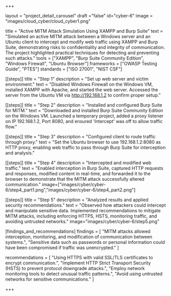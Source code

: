 
+++

layout = "project_detail_carousel"
draft ="false"
id="cyber-6"
image = "images/cloud_cyber/cloud_cyber1.png"

title = "Active MITM Attack Simulation Using XAMPP and Burp Suite"
text = "Simulated an active MITM attack between a Windows server and an Ubuntu client to intercept and modify web traffic using XAMPP and Burp Suite, demonstrating risks to confidentiality and integrity of communication. The project highlighted practical techniques for detecting and preventing such attacks."
tools = ["XAMPP", "Burp Suite Community Edition", "Windows Firewall", "Ubuntu Browser"]
frameworks = ["OWASP Testing Guide", "PTES"]
standards = ["ISO 27001", "NIST CSF"]

[[steps]]
title = "Step 1"
description = "Set up web server and victim environment."
text = "Disabled Windows Firewall on the Windows VM, installed XAMPP with Apache, and started the web server. Accessed the server from the Ubuntu VM via http://192.168.1.2 to confirm proper setup."

[[steps]]
title = "Step 2"
description = "Installed and configured Burp Suite for MITM."
text = "Downloaded and installed Burp Suite Community Edition on the Windows VM. Launched a temporary project, added a proxy listener on IP 192.168.1.2, Port 8080, and ensured 'Intercept' was off to allow traffic flow."

[[steps]]
title = "Step 3"
description = "Configured client to route traffic through proxy."
text = "Set the Ubuntu browser to use 192.168.1.2:8080 as HTTP proxy, enabling web traffic to pass through Burp Suite for interception and analysis."

[[steps]]
title = "Step 4"
description = "Intercepted and modified web traffic."
text = "Enabled interception in Burp Suite, captured HTTP requests and responses, modified content in real-time, and forwarded it to the browser to demonstrate that the MITM attack successfully altered communication."
image=["images/cyber/cyber-6/step4_part1.png","images/cyber/cyber-6/step4_part2.png"]


[[steps]]
title = "Step 5"
description = "Analyzed results and applied security recommendations."
text = "Observed how attackers could intercept and manipulate sensitive data. Implemented recommendations to mitigate MITM attacks, including enforcing HTTPS, HSTS, monitoring traffic, and avoiding untrusted networks."
image="images/cyber/cyber-6/step5.png"

[findings_and_recommendations]
findings = [
    "MITM attacks allowed interception, monitoring, and modification of communication between systems.",
    "Sensitive data such as passwords or personal information could have been compromised if traffic was unencrypted."
]

recommendations = [
    "Using HTTPS with valid SSL/TLS certificates to encrypt communication.",
    "Implement HTTP Strict Transport Security (HSTS) to prevent protocol downgrade attacks.",
    "Employ network monitoring tools to detect unusual traffic patterns.",
    "Avoid using untrusted networks for sensitive communications."
]


+++
